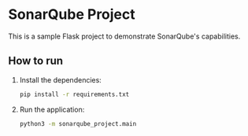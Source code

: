 # SonarQube Project

This is a sample Flask project to demonstrate SonarQube's capabilities.

## How to run

1.  Install the dependencies:
    ```bash
    pip install -r requirements.txt
    ```

2.  Run the application:
    ```bash
    python3 -m sonarqube_project.main
    ```
